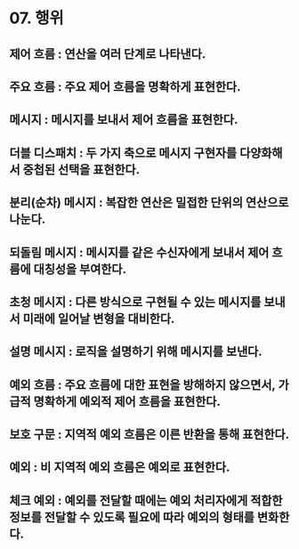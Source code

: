 # 07. 행위

## 제어 흐름 : 연산을 여러 단계로 나타낸다. 

## 주요 흐름 : 주요 제어 흐름을 명확하게 표현한다. 

## 메시지 : 메시지를 보내서 제어 흐름을 표현한다.

## 더블 디스패치 : 두 가지 축으로 메시지 구현자를 다양화해서 중첩된 선택을 표현한다.

## 분리(순차) 메시지 : 복잡한 연산은 밀접한 단위의 연산으로 나눈다.

## 되돌림 메시지 : 메시지를 같은 수신자에게 보내서 제어 흐름에 대칭성을 부여한다. 

## 초청 메시지 : 다른 방식으로 구현될 수 있는 메시지를 보내서 미래에 일어날 변형을 대비한다.

## 설명 메시지 : 로직을 설명하기 위해 메시지를 보낸다.

## 예외 흐름 : 주요 흐름에 대한 표현을 방해하지 않으면서, 가급적 명확하게 예외적 제어 흐름을 표현한다. 

## 보호 구문 : 지역적 예외 흐름은 이른 반환을 통해 표현한다. 

## 예외 : 비 지역적 예외 흐름은 예외로 표현한다. 

## 체크 예외 : 예외를 전달할 때에는 예외 처리자에게 적합한 정보를 전달할 수 있도록 필요에 따라 예외의 형태를 변화한다. 
